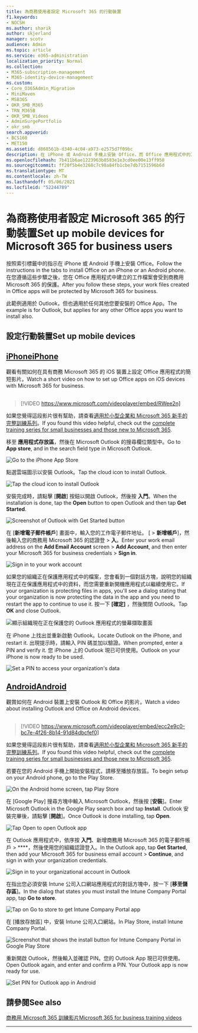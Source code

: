 ```yaml
---
title: 為商務使用者設定 Microsoft 365 的行動裝置
f1.keywords:
- NOCSH
ms.author: sharik
author: skjerland
manager: scotv
audience: Admin
ms.topic: article
ms.service: o365-administration
localization_priority: Normal
ms.collection:
- M365-subscription-management
- M365-identity-device-management
ms.custom:
- Core_O365Admin_Migration
- MiniMaven
- MSB365
- OKR_SMB_M365
- TRN_M365B
- OKR_SMB_Videos
- AdminSurgePortfolio
- okr_smb
search.appverid:
- BCS160
- MET150
ms.assetid: d868561b-d340-4c04-a973-e2575d7f09bc
description: 在 iPhone 或 Android 手機上安裝 Office，而 Office 應用程式中的工作檔會受到 Microsoft 365 for business 的保護。
ms.openlocfilehash: 7b411b6ae1223963b8583e1e3cd0ee00e13ff958
ms.sourcegitcommit: ff20f5b4e3268c7c98a84fb1cbe7db7151596b6d
ms.translationtype: MT
ms.contentlocale: zh-TW
ms.lasthandoff: 05/06/2021
ms.locfileid: "52244789"
---
```

# <a name="set-up-mobile-devices-for-microsoft-365-for-business-users"></a><span data-ttu-id="45978-103">為商務使用者設定 Microsoft 365 的行動裝置</span><span class="sxs-lookup"><span data-stu-id="45978-103">Set up mobile devices for Microsoft 365 for business users</span></span>

<span data-ttu-id="45978-104">按照索引標籤中的指示在 iPhone 或 Android 手機上安裝 Office。</span><span class="sxs-lookup"><span data-stu-id="45978-104">Follow the instructions in the tabs to install Office on an iPhone or an Android phone.</span></span> <span data-ttu-id="45978-105">在您遵循這些步驟之後，您在 Office 應用程式中建立的工作檔案會受到商務用 Microsoft 365 的保護。</span><span class="sxs-lookup"><span data-stu-id="45978-105">After you follow these steps, your work files created in Office apps will be protected by Microsoft 365 for business.</span></span>

<span data-ttu-id="45978-106">此範例適用於 Outlook，但也適用於任何其他您要安裝的 Office App。</span><span class="sxs-lookup"><span data-stu-id="45978-106">The example is for Outlook, but applies for any other Office apps you want to install also.</span></span>
  
## <a name="set-up-mobile-devices"></a><span data-ttu-id="45978-107">設定行動裝置</span><span class="sxs-lookup"><span data-stu-id="45978-107">Set up mobile devices</span></span>

## <a name="iphone"></a>[<span data-ttu-id="45978-108">iPhone</span><span class="sxs-lookup"><span data-stu-id="45978-108">iPhone</span></span>](#tab/iPhone)
  
<span data-ttu-id="45978-109">觀看有關如何在具有商務 Microsoft 365 的 iOS 裝置上設定 Office 應用程式的簡短影片。</span><span class="sxs-lookup"><span data-stu-id="45978-109">Watch a short video on how to set up Office apps on iOS devices with Microsoft 365 for business.</span></span><br><br>

> [!VIDEO https://www.microsoft.com/videoplayer/embed/RWee2n] 

<span data-ttu-id="45978-110">如果您覺得這段影片很有幫助，請查看[適用於小型企業和 Microsoft 365 新手的完整訓練系列](../business-video/index.yml)。</span><span class="sxs-lookup"><span data-stu-id="45978-110">If you found this video helpful, check out the [complete training series for small businesses and those new to Microsoft 365](../business-video/index.yml).</span></span>

<span data-ttu-id="45978-111">移至 **應用程式存放區**，然後在 Microsoft Outlook 的搜尋欄位類型中。</span><span class="sxs-lookup"><span data-stu-id="45978-111">Go to **App store**, and in the search field type in Microsoft Outlook.</span></span>
  
![Go to the iPhone App Store](../media/886913de-76e5-4883-8ed0-4eb3ec06188f.png)
  
<span data-ttu-id="45978-113">點選雲端圖示以安裝 Outlook。</span><span class="sxs-lookup"><span data-stu-id="45978-113">Tap the cloud icon to install Outlook.</span></span>
  
![Tap the cloud icon to install Outlook](../media/665e1620-948a-4ab8-b914-dca49530142c.png)
  
<span data-ttu-id="45978-115">安裝完成時，請點擊 [**開啟**] 按鈕以開啟 Outlook，然後按 **入門**。</span><span class="sxs-lookup"><span data-stu-id="45978-115">When the installation is done, tap the **Open** button to open Outlook and then tap **Get Started**.</span></span>
  
![Screenshot of Outlook with Get Started button](../media/005bedec-ae50-4d75-b3bb-e7cef9e2561c.png)
  
<span data-ttu-id="45978-117">在 [**新增電子郵件帳戶**] 畫面中，輸入您的工作電子郵件地址。 [ \> **新增帳戶**]，然後輸入您的商務用 Microsoft 365 的認證登 \> **入**。</span><span class="sxs-lookup"><span data-stu-id="45978-117">Enter your work email address on the **Add Email Account** screen \> **Add Account**, and then enter your Microsoft 365 for business credentials \> **Sign in**.</span></span>
  
![Sign in to your work account](../media/3cef1fb5-7bec-4d3d-8542-872b731ce19f.png)
  
<span data-ttu-id="45978-119">如果您的組織正在保護應用程式中的檔案，您會看到一個對話方塊，說明您的組織現在正在保護應用程式中的資料，而您需要重新開機應用程式以繼續使用它。</span><span class="sxs-lookup"><span data-stu-id="45978-119">If your organization is protecting files in apps, you'll see a dialog stating that your organization is now protecting the data in the app and you need to restart the app to continue to use it.</span></span> <span data-ttu-id="45978-120">按一下 **[確定]** ，然後關閉 Outlook。</span><span class="sxs-lookup"><span data-stu-id="45978-120">Tap **OK** and close Outlook.</span></span> 
  
![顯示組織現在正在保護您的 Outlook 應用程式的螢幕擷取畫面](../media/fb4c1c84-b1e9-42e1-8070-c13dcf79fb09.png)
  
<span data-ttu-id="45978-122">在 iPhone 上找出並重新啟動 Outlook。</span><span class="sxs-lookup"><span data-stu-id="45978-122">Locate Outlook on the iPhone, and restart it.</span></span> <span data-ttu-id="45978-123">出現提示時，請輸入 PIN 碼並加以驗證。</span><span class="sxs-lookup"><span data-stu-id="45978-123">When prompted, enter a PIN and verify it.</span></span> <span data-ttu-id="45978-124">您 iPhone 上的 Outlook 現已可供使用。</span><span class="sxs-lookup"><span data-stu-id="45978-124">Outlook on your iPhone is now ready to be used.</span></span>
  
![Set a PIN to access your organization's data](../media/64f2630b-3164-47a4-9dd6-ca0c29ed5fb3.png)
  
## <a name="android"></a>[<span data-ttu-id="45978-126">Android</span><span class="sxs-lookup"><span data-stu-id="45978-126">Android</span></span>](#tab/Android)
  
<span data-ttu-id="45978-127">觀賞如何在 Android 裝置上安裝 Outlook 和 Office 的影片。</span><span class="sxs-lookup"><span data-stu-id="45978-127">Watch a video about installing Outlook and Office on Android devices.</span></span><br><br>

> [!VIDEO https://www.microsoft.com/videoplayer/embed/ecc2e9c0-bc7e-4f26-8b14-91d84dbcfef0] 

<span data-ttu-id="45978-128">如果您覺得這段影片很有幫助，請查看[適用於小型企業和 Microsoft 365 新手的完整訓練系列](../business-video/index.yml)。</span><span class="sxs-lookup"><span data-stu-id="45978-128">If you found this video helpful, check out the [complete training series for small businesses and those new to Microsoft 365](../business-video/index.yml).</span></span>

<span data-ttu-id="45978-129">若要在您的 Android 手機上開始安裝程式，請移至播放存放區。</span><span class="sxs-lookup"><span data-stu-id="45978-129">To begin setup on your Android phone, go to the Play Store.</span></span>
  
![On the Android home screen, tap Play Store](../media/93df88e7-c778-40e1-b35e-868ca6e97f6c.png)
  
<span data-ttu-id="45978-131">在 [Google Play] 搜尋方塊中輸入 Microsoft Outlook，然後按 [**安裝**]。</span><span class="sxs-lookup"><span data-stu-id="45978-131">Enter Microsoft Outlook in the Google Play search box and tap **Install**.</span></span> <span data-ttu-id="45978-132">Outlook 安裝完畢後，請點擊 [**開啟**]。</span><span class="sxs-lookup"><span data-stu-id="45978-132">Once Outlook is done installing, tap **Open**.</span></span>
  
![Tap Open to open Outlook app](../media/8b4c5937-8875-4b5a-a5b6-b8c6c9cd6240.png)
  
<span data-ttu-id="45978-134">在 Outlook 應用程式中，依序按 **入門**、新增商務用 Microsoft 365 的電子郵件帳戶 \> \*\*\*\*，然後使用您的組織認證登入。</span><span class="sxs-lookup"><span data-stu-id="45978-134">In the Outlook app, tap **Get Started**, then add your Microsoft 365 for business email account \> **Continue**, and sign in with your organization credentials.</span></span>
  
![Sign in to your organizational account in Outlook](../media/18f67c66-4bab-4b99-94bd-080839312e29.png)
  
<span data-ttu-id="45978-136">在指出您必須安裝 Intune 公司入口網站應用程式的對話方塊中，按一下 [**移至儲存區**]。</span><span class="sxs-lookup"><span data-stu-id="45978-136">In the dialog that states you must install the Intune Company Portal app, tap **Go to store**.</span></span>
  
![Tap on Go to store to get Intune Company Portal app](../media/a702d712-5622-45dd-a511-b1adaee63071.png)
  
<span data-ttu-id="45978-138">在 [播放存放區] 中，安裝 Intune 公司入口網站。</span><span class="sxs-lookup"><span data-stu-id="45978-138">In Play Store, install Intune Company Portal.</span></span>
  
![Screenshot that shows the install button for Intune Company Portal in Google Play Store](../media/5e0408f2-3f37-44dd-80ed-13ca2ac6df0c.png)
  
<span data-ttu-id="45978-p105">重新開啟 Outlook，然後輸入並確認 PIN。您的 Outlook App 現已可供使用。</span><span class="sxs-lookup"><span data-stu-id="45978-p105">Open Outlook again, and enter and confirm a PIN. Your Outlook app is now ready for use.</span></span>
  
![Set  PIN for Outlook app in Android](../media/edb91afb-f1ed-451a-bc6b-8ccba664e055.png)

## <a name="see-also"></a><span data-ttu-id="45978-143">請參閱</span><span class="sxs-lookup"><span data-stu-id="45978-143">See also</span></span>

[<span data-ttu-id="45978-144">商務用 Microsoft 365 訓練影片</span><span class="sxs-lookup"><span data-stu-id="45978-144">Microsoft 365 for business training videos</span></span>](../business-video/index.yml)

---
